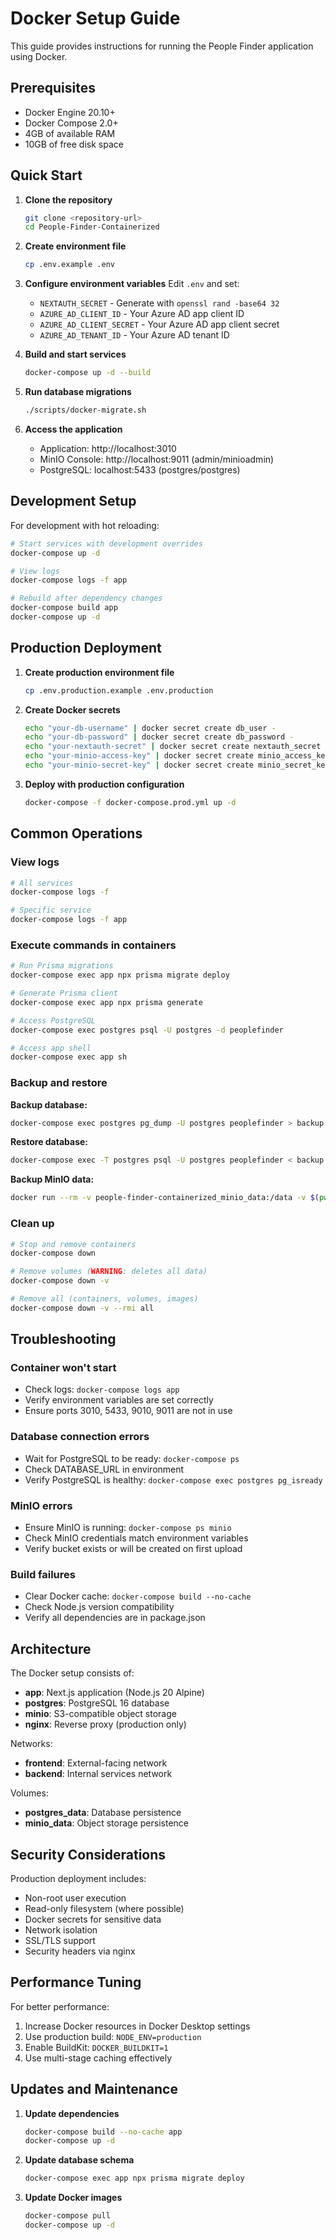 # Docker Setup Guide

This guide provides instructions for running the People Finder application using Docker.

## Prerequisites

- Docker Engine 20.10+
- Docker Compose 2.0+
- 4GB of available RAM
- 10GB of free disk space

## Quick Start

1. **Clone the repository**
   ```bash
   git clone <repository-url>
   cd People-Finder-Containerized
   ```

2. **Create environment file**
   ```bash
   cp .env.example .env
   ```

3. **Configure environment variables**
   Edit `.env` and set:
   - `NEXTAUTH_SECRET` - Generate with `openssl rand -base64 32`
   - `AZURE_AD_CLIENT_ID` - Your Azure AD app client ID
   - `AZURE_AD_CLIENT_SECRET` - Your Azure AD app client secret
   - `AZURE_AD_TENANT_ID` - Your Azure AD tenant ID

4. **Build and start services**
   ```bash
   docker-compose up -d --build
   ```

5. **Run database migrations**
   ```bash
   ./scripts/docker-migrate.sh
   ```

6. **Access the application**
   - Application: http://localhost:3010
   - MinIO Console: http://localhost:9011 (admin/minioadmin)
   - PostgreSQL: localhost:5433 (postgres/postgres)

## Development Setup

For development with hot reloading:

```bash
# Start services with development overrides
docker-compose up -d

# View logs
docker-compose logs -f app

# Rebuild after dependency changes
docker-compose build app
docker-compose up -d
```

## Production Deployment

1. **Create production environment file**
   ```bash
   cp .env.production.example .env.production
   ```

2. **Create Docker secrets**
   ```bash
   echo "your-db-username" | docker secret create db_user -
   echo "your-db-password" | docker secret create db_password -
   echo "your-nextauth-secret" | docker secret create nextauth_secret -
   echo "your-minio-access-key" | docker secret create minio_access_key -
   echo "your-minio-secret-key" | docker secret create minio_secret_key -
   ```

3. **Deploy with production configuration**
   ```bash
   docker-compose -f docker-compose.prod.yml up -d
   ```

## Common Operations

### View logs
```bash
# All services
docker-compose logs -f

# Specific service
docker-compose logs -f app
```

### Execute commands in containers
```bash
# Run Prisma migrations
docker-compose exec app npx prisma migrate deploy

# Generate Prisma client
docker-compose exec app npx prisma generate

# Access PostgreSQL
docker-compose exec postgres psql -U postgres -d peoplefinder

# Access app shell
docker-compose exec app sh
```

### Backup and restore

**Backup database:**
```bash
docker-compose exec postgres pg_dump -U postgres peoplefinder > backup.sql
```

**Restore database:**
```bash
docker-compose exec -T postgres psql -U postgres peoplefinder < backup.sql
```

**Backup MinIO data:**
```bash
docker run --rm -v people-finder-containerized_minio_data:/data -v $(pwd):/backup alpine tar czf /backup/minio-backup.tar.gz -C /data .
```

### Clean up
```bash
# Stop and remove containers
docker-compose down

# Remove volumes (WARNING: deletes all data)
docker-compose down -v

# Remove all (containers, volumes, images)
docker-compose down -v --rmi all
```

## Troubleshooting

### Container won't start
- Check logs: `docker-compose logs app`
- Verify environment variables are set correctly
- Ensure ports 3010, 5433, 9010, 9011 are not in use

### Database connection errors
- Wait for PostgreSQL to be ready: `docker-compose ps`
- Check DATABASE_URL in environment
- Verify PostgreSQL is healthy: `docker-compose exec postgres pg_isready`

### MinIO errors
- Ensure MinIO is running: `docker-compose ps minio`
- Check MinIO credentials match environment variables
- Verify bucket exists or will be created on first upload

### Build failures
- Clear Docker cache: `docker-compose build --no-cache`
- Check Node.js version compatibility
- Verify all dependencies are in package.json

## Architecture

The Docker setup consists of:

- **app**: Next.js application (Node.js 20 Alpine)
- **postgres**: PostgreSQL 16 database
- **minio**: S3-compatible object storage
- **nginx**: Reverse proxy (production only)

Networks:
- **frontend**: External-facing network
- **backend**: Internal services network

Volumes:
- **postgres_data**: Database persistence
- **minio_data**: Object storage persistence

## Security Considerations

Production deployment includes:
- Non-root user execution
- Read-only filesystem (where possible)
- Docker secrets for sensitive data
- Network isolation
- SSL/TLS support
- Security headers via nginx

## Performance Tuning

For better performance:

1. Increase Docker resources in Docker Desktop settings
2. Use production build: `NODE_ENV=production`
3. Enable BuildKit: `DOCKER_BUILDKIT=1`
4. Use multi-stage caching effectively

## Updates and Maintenance

1. **Update dependencies**
   ```bash
   docker-compose build --no-cache app
   docker-compose up -d
   ```

2. **Update database schema**
   ```bash
   docker-compose exec app npx prisma migrate deploy
   ```

3. **Update Docker images**
   ```bash
   docker-compose pull
   docker-compose up -d
   ```